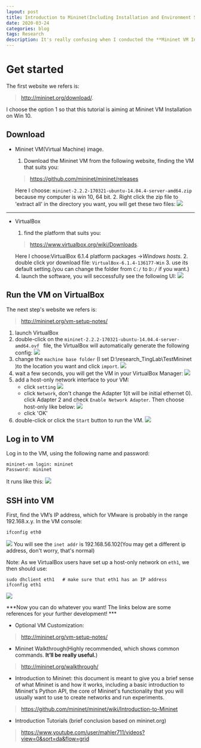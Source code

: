 ```yaml
---
layout: post
title: Introduction to Mininet(Including Installation and Environment Setting) 
date: 2020-03-24
categories: blog
tags: Research
description: It's really confusing when I conducted the **Mininet VM Installation** recently. Actually the mininet.org is the tutorial on Youtube is limited as well.
---
```



# Get started
The first website we refers is: 
> http://mininet.org/download/.

I choose the option 1 so that this tutorial is aiming at Mininet VM Installation on Win 10. 

## Download
- Mininet VM(Virtual Machine) image.
  1.  Download the Mininet VM from the following website, finding the VM that suits you:  
  > https://github.com/mininet/mininet/releases
                                                        
  Here I choose: `mininet-2.2.2-170321-ubuntu-14.04.4-server-amd64.zip` because my computer is win 10, 64 bit.
  2. Right click the zip file to 'extract all' in the directory you want, you will get these two files: 
  ![](https://raw.githubusercontent.com/SophieCXT/blog.io/master/img/research/2020-03-24.PNG)

---
- VirtualBox
  1.  find the platform that suits you:  
  > https://www.virtualbox.org/wiki/Downloads. 
                                                        
  Here I choose:VirtualBox 6.1.4 platform packages
 ->_Windows hosts_.
  2. double click yor download file: `VirtualBox-6.1.4-136177-Win`
  3. use its default setting.(you can change the folder from `C:/` to `D:/` if you want.)
  4. launch the software, you will seccessfully see the following UI:
   ![](https://raw.githubusercontent.com/SophieCXT/blog.io/master/img/research/VBUI.PNG)


## Run the VM on VirtualBox
The next step's website we refers is: 
>http://mininet.org/vm-setup-notes/

1. launch VirtualBox
2. double-click on the `mininet-2.2.2-170321-ubuntu-14.04.4-server-amd64.ovf ` file, the VirtualBox will automatically generate the following config:
![](https://raw.githubusercontent.com/SophieCXT/blog.io/master/img/research/20200324.PNG)
3. change the `machine base folder` (I set D:\research_TingLab\TestMininet )to the location you want and click `import`.
![](https://raw.githubusercontent.com/SophieCXT/blog.io/master/img/research/2020-03-24import.PNG)
4. wait a few seconds, you will get the VM in your VirtualBox Manager:
![](https://raw.githubusercontent.com/SophieCXT/blog.io/master/img/research/2020-03-24suc.PNG)
6. add a host-only network interface to your VM: 
     - click `setting`
     ![](https://raw.githubusercontent.com/SophieCXT/blog.io/master/img/research/2020-03-24-01.PNG)
     - click `Network`, don't change the Adapter 1(it will be initial ethernet 0). click Adapter 2 and check `Enable Network Adapter`. Then choose host-only like below:
     ![](https://raw.githubusercontent.com/SophieCXT/blog.io/master/img/research/2020-03-24-02.PNG)
    - click 'OK'
5. double-click or click the `Start` button to run the VM.
![](https://raw.githubusercontent.com/SophieCXT/blog.io/master/img/research/2020-03-24-03.PNG)


## Log in to VM

Log in to the VM, using the following name and password:
```
mininet-vm login: mininet
Password: mininet
```
It runs like this:
![](https://raw.githubusercontent.com/SophieCXT/blog.io/master/img/research/2020-03-24-04.PNG)

## SSH into VM
First, find the VM’s IP address, which for VMware is probably in the range 192.168.x.y. In the VM console:
```
ifconfig eth0
```
![](https://raw.githubusercontent.com/SophieCXT/blog.io/master/img/research/2020-03-24-05.PNG)
You will see the `inet addr` is 192.168.56.102(You may get a different ip address, don't worry, that's normal)

Note: As we VirtualBox users have set up a host-only network on `eth1`, we then should use:
```
sudo dhclient eth1   # make sure that eth1 has an IP address
ifconfig eth1
```
![](https://raw.githubusercontent.com/SophieCXT/blog.io/master/img/research/2020-03-24-06.PNG)


***Now you can do whatever you want! The links below are some references for your further development! ***

- Optional VM Customization:
>http://mininet.org/vm-setup-notes/

- Mininet Walkthrough(Highly recommended, which shows common commands. **It’ll be really useful.**)
>http://mininet.org/walkthrough/

- Introduction to Mininet: this document is meant to give you a brief sense of what Mininet is and how it works, including a basic introduction to Mininet's Python API, the core of Mininet's functionality that you will usually want to use to create networks and run experiments.
>https://github.com/mininet/mininet/wiki/Introduction-to-Mininet

- Introduction Tutorials (brief conclusion based on mininet.org)
>https://www.youtube.com/user/mahler711/videos?view=0&sort=da&flow=grid